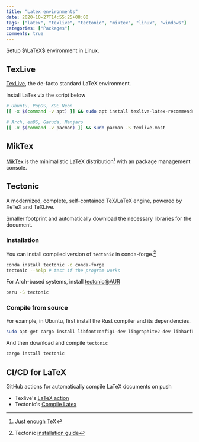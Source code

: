 ```yaml
---
title: "Latex environments"
date: 2020-10-27T14:55:25+08:00
tags: ["latex", "texlive", "tectonic", "miktex", "linux", "windows"]
categories: ["Packages"]
comments: true
---
```


Setup $\LaTeX$ environment in Linux.

<!--more-->

## TexLive

[TexLive](https://tug.org/texlive/), the de-facto standard LaTeX environment.

Install LaTex via the script below

```bash
# Ubuntu, PopOS, KDE Neon
[[ -x $(command -v apt) ]] && sudo apt install texlive-latex-recommended

# Arch, enOS, Garuda, Manjaro
[[ -x $(command -v pacman) ]] && sudo pacman -S texlive-most
```

## MikTex

[MikTex](https://miktex.org/) is the minimalistic LaTeX distribution[^2] with an package management console.

## Tectonic

A modernized, complete, self-contained TeX/LaTeX engine, powered by XeTeX and TeXLive.

Smaller footprint and automatically download the necessary libraries for the document.

### Installation

You can install compiled version of `tectonic` in conda-forge.[^1]

```bash
conda install tectonic -c conda-forge
tectonic --help # test if the program works
```

For Arch-based systems, install [tectonic@AUR](https://aur.archlinux.org/packages/tectonic/)

```bash
paru -S tectonic
```

### Compile from source

For example, in Ubuntu, first install the Rust compiler and its dependencies.

```bash
sudo apt-get cargo install libfontconfig1-dev libgraphite2-dev libharfbuzz-dev libicu-dev libssl-dev zlib1g-dev
```

And then download and compile `tectonic`

```bash
cargo install tectonic
```

## CI/CD for LaTeX

GitHub actions for automatically compile LaTeX documents on push

- Texlive's [LaTeX action](https://github.com/xu-cheng/latex-action)
- Tectonic's [Compile Latex](https://github.com/marketplace/actions/compile-latex)

[^1]: Tectonic [installation guide](https://tectonic-typesetting.github.io/en-US/install.html)
[^2]: [Just enough TeX](https://miktex.org/kb/just-enough-tex)

